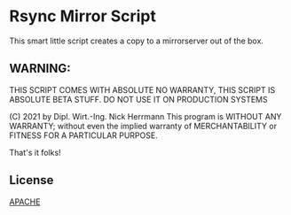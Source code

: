 # Rsync Mirror Script
This smart little script creates a copy to a mirrorserver out of the box.

## WARNING:
THIS SCRIPT COMES WITH ABSOLUTE NO WARRANTY,
THIS SCRIPT IS ABSOLUTE BETA STUFF. DO NOT USE IT ON PRODUCTION SYSTEMS

(C) 2021 by Dipl. Wirt.-Ing. Nick Herrmann
This program is WITHOUT ANY WARRANTY; without even the implied warranty of
MERCHANTABILITY or FITNESS FOR A PARTICULAR PURPOSE.

That's it folks!

## License
[APACHE](https://www.apache.org/licenses/LICENSE-2.0)